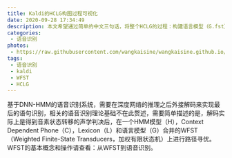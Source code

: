 ```yaml
---
title: Kaldi的HCLG构图过程可视化
date: 2020-09-28 17:34:49
description: 本文希望通过简单的中文三句话，将整个HCLG的过程：构建语言模型（G.fst），发音词典模型（L.fst），以及合并的模型（LG.fst和CLG.FST），生成HMM模型（H.fst），最终合并、确定、最小化得到HCLG.fst，展现并将其中的WFST模型进行可视化。
categories:
 - 语音识别
photos:
 - https://raw.githubusercontent.com/wangkaisine/wangkaisine.github.io/master/gallery/hclg/HCLG.png
tags:
 - 语音识别
 - kaldi
 - WFST
 - HCLG
---
```



基于DNN-HMM的语音识别系统，需要在深度网络的推理之后外接解码来实现最后的语句识别，相关的语音识别理论基础不在此赘述，需要简单描述的是，解码实际上是得到音素状态转移的声学判决后，在一个HMM模型（H），Context Dependent Phone（C），Lexicon（L）和语言模型（G）合并的WFST（Weighted Finite-State Transducers，加权有限状态机）上进行路径寻优。WFST的基本概念和操作请查看：从WFST到语音识别。


